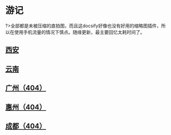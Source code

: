 # 游记

?>全部都是未被压缩的直拍图，而且这docsify好像也没有好用的缩略图插件，所以在使用手机流量的情况下慎点。随缘更新，最主要回忆太耗时间了。



## [西安](游记/西安)

## [云南](游记/云南)

## [广州（404）](404)

## [惠州（404）](404)

## [成都（404）](404)